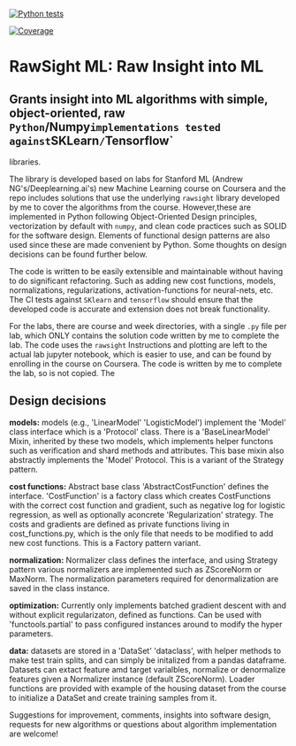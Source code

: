 [![Python tests](https://github.com/emirkmo/andrew-ng-ML-course-labs/actions/workflows/python-app.yml/badge.svg)](https://github.com/emirkmo/rawsight_ML/actions/workflows/python-app.yml)

<!-- Pytest Coverage Comment:Begin -->
<!-- Pytest Coverage Comment:End -->
[![Coverage](https://img.shields.io/badge/Coverage-78%25-yellow.svg)]("https://github.com/emirkmo/rawsight_ML/blob/3f13fb64770c9e69c1419c44c079544b406574dc/README.md")
# RawSight ML: Raw Insight into ML
## Grants insight into ML algorithms with simple, object-oriented, raw `Python`/Numpy` implementations tested against `SKLearn`/`Tensorflow`
libraries.

The library is developed based on labs for Stanford ML (Andrew NG's/Deeplearning.ai's) new Machine Learning course on Coursera and the repo includes solutions that use the underlying `rawsight` library developed by me to cover the algorithms from the course. 
However,these are implemented in Python following Object-Oriented Design principles, vectorization by default with `numpy`, and clean code practices
such as SOLID for the software design. Elements of functional design patterns are also used since these are made convenient by Python. Some thoughts on design decisions can be found further below. 

The code is written to be easily extensible and maintainable without having to do
significant refactoring. Such as adding new cost functions, models, normalizations, regularizations,
activation-functions for neural-nets, etc. The CI tests against `SKlearn` and `tensorflow` should ensure
that the developed code is accurate and extension does not break functionality.

For the labs, there are course and week directories, with a single `.py` file per lab,
which ONLY contains the solution code written by me to complete the lab. The code
uses the `rawsight`
Instructions and plotting
are left to the
actual lab jupyter notebook, which is easier to use, and can be found by enrolling
in the course on Coursera.
The code is written by me to complete the lab, so is not copied. The 

## Design decisions

**models:** models (e.g., 'LinearModel' 'LogisticModel') implement the 'Model' class interface which is a 'Protocol' class. There is a 'BaseLinearModel' Mixin, inherited by these two models, which implements helper functons such as verification and shard methods and attributes. This base mixin also abstractly implements the 'Model' Protocol. This is a variant of the Strategy pattern. 

**cost functions:** Abstract base class 'AbstractCostFunction' defines the interface. 'CostFunction' is a factory class which creates CostFunctions with the correct cost function and gradient, such as negative log for logistic regression, as well as optionally aconcrete 'Regularization' strategy. The costs and gradients are defined as private functions living in cost_functions.py, which is the only file that needs to be modified to add new cost functions. This is a Factory pattern variant.

**normalization:** Normalizer class defines the interface, and using Strategy pattern various normalizers are implemented such as ZScoreNorm or MaxNorm. The normalization parameters required for denormalization are saved in the class instance.

**optimization:** Currently only implements batched gradient descent with and without explicit regularizaton, defined as functions. Can be used with 'functools.partial' to pass configured instances around to modify the hyper parameters.

**data:** datasets are stored in a 'DataSet' 'dataclass', with helper methods to make test train splits, and can simply be initalized from a pandas dataframe. Datasets can extact feature amd target varialbles, normalize or denormalize features given a Normalizer instance (default ZScoreNorm). Loader functions are provided with example of the housing dataset from the course to initialize a DataSet and create training samples from it.


Suggestions for improvement, comments, insights into software design, requests for new algorithms or questions about algorithm implementation are welcome!
